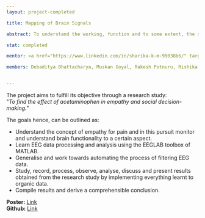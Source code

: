 ```yaml
---
layout: project-completed

title: Mapping of Brain Signals

abstract: To understand the working, function and to some extent, the structure of the brain specifically so, by using empathy for pain to target Bilateral Anterior Insula and Anterior Cingulate Cortex using external stimuli.To study Brain activity and function using EEG data, learn how to analyse this data and explore the reason behind certain behaviour as we know it.

stat: completed 

mentor: <a href="https://www.linkedin.com/in/sharika-k-m-99038b6/" target="_blank">Prof. KM Sharika</a>, Avisha Gaur, Yatin Azad

members: Debaditya Bhattacharya, Muskan Goyal, Rakesh Potnuru, Rishika Saraswat, Sagarima Datta, Saksham Pruthi, Sanket Garg, Swapnil Singh


---
```

The project aims to fulfill its objective through a research study:<br>
"*To find the effect of acetaminophen in empathy and social decision-making.*"

The goals hence, can be outlined as:
* Understand the concept of empathy for pain and in this pursuit monitor and understand brain functionality to a certain aspect.
* Learn EEG data processing and analysis using the EEGLAB toolbox of MATLAB.
* Generalise and work towards automating the process of filtering EEG data.
* Study, record, process, observe, analyse, discuss and present results obtained from the research study by implementing everything learnt to organic data.
* Compile results and derive a comprehensible conclusion.

**Poster:** <a href="https://drive.google.com/file/d/16nGI1dLVEf87KN8alRsT43y7N2k2Z4GN/view?usp=sharing" target="_blank">Link</a><br>
**Github:** <a href="https://github.com/Debu922/BCS_Mapping_of_Brain_Signals_2020" target="_blank">Link</a><br>
